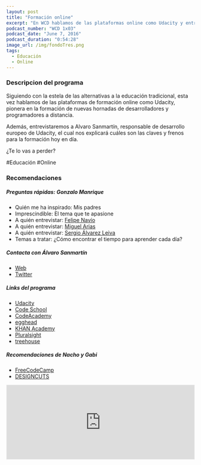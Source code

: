 ```yaml
---
layout: post
title: "Formación online"
excerpt: "En WCD hablamos de las plataformas online como Udacity y entrevistamos a Álvaro Sanmartín, su responsable de desarrollo europeo."
podcast_number: "WCD 1x03"
podcast_date: "June 7, 2016"
podcast_duration: "0:54:28"
image_url: /img/fondoTres.png
tags: 
  - Educación
  - Online
---
```


<h3 class="post-title  post-heading">Descripcion del programa</h3>


Siguiendo con la estela de las alternativas a la educación tradicional, esta vez hablamos de las plataformas de formación online como Udacity, pionera en la formación de nuevas hornadas de desarrolladores y programadores a distancia.

Además, entrevistaremos a Alvaro Sanmartín, responsable de desarrollo europeo de Udacity, el cual nos explicará cuáles son las claves y frenos para la formación hoy en día.

¿Te lo vas a perder? 

<div class="rule"></div>

  #Educación #Online

<div class="rule"></div>

<h3 class="post-title  post-heading">Recomendaciones</h3>

##### Preguntas rápidas: Gonzalo Manrique

<ul>
    <li><span>Quién me ha inspirado: </span>Mis padres</li>
    <li><span>Imprescindible: </span>El tema que te apasione</li>
    <li><span>A quién entrevistar: </span><a href="https://www.linkedin.com/in/felipenavio" class="recomendacion">Felipe Navío</a></li>
    <li><span>A quién entrevistar: </span><a href="https://www.linkedin.com/in/miguelarias/es" class="recomendacion">Miguel Arias</a></li>
    <li><span>A quién entrevistar: </span><a href="https://www.linkedin.com/in/saleiva/es" class="recomendacion">Sergio Álvarez Leiva</a></li>
    <li><span>Temas a tratar: </span>¿Cómo encontrar el tiempo para aprender cada día?</li>
</ul>


##### Contacta con Álvaro Sanmartín

<ul>
    <li><a class="recomendacion" href="http://alvarosanmartin.com">Web</a></li>
    <li><a class="recomendacion" href="https://twitter.com/AlvaroSanmartin">Twitter</a></li>
</ul>

##### Links del programa

<ul>
    <li><a class="recomendacion" href="https://www.udacity.com">Udacity</a></li>
    <li><a class="recomendacion" href="https://www.codeschool.com">Code School</a></li>
    <li><a class="recomendacion" href="https://www.codecademy.com">CodeAcademy</a></li>
    <li><a class="recomendacion" href="https://egghead.io">egghead</a></li>
    <li><a class="recomendacion" href="https://www.khanacademy.org">KHAN Academy</a></li>
    <li><a class="recomendacion" href="https://www.pluralsight.com">Pluralsight</a></li>
    <li><a class="recomendacion" href="https://teamtreehouse.com">treehouse</a></li>
</ul>

##### Recomendaciones de Nacho y Gabi

<ul>
    <li><a class="recomendacion" href="https://www.freecodecamp.com/">FreeCodeCamp</a></li>
    <li><a class="recomendacion" href="https://www.designcuts.com/">DESIGNCUTS</a></li>
</ul>

<div class="rule"></div>

<iframe id='audio_11814763' frameborder='0' allowfullscreen='' scrolling='no' height='200' style='border:1px solid #EEE; box-sizing:border-box; width:100%;' src="https://www.ivoox.com/player_ej_11814763_4_1.html?c1=ff6600"></iframe>